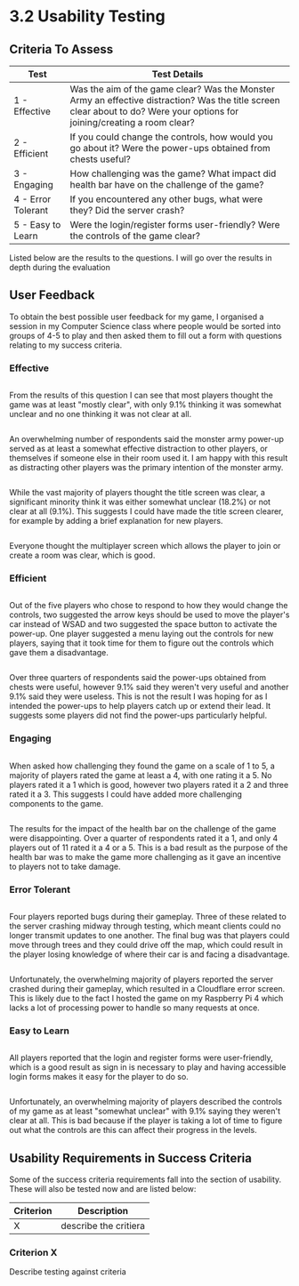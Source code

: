 # 3.2 Usability Testing

## Criteria To Assess

| Test               | Test Details                                                                                                                                                               |
| ------------------ | -------------------------------------------------------------------------------------------------------------------------------------------------------------------------- |
| 1 - Effective      | Was the aim of the game clear? Was the Monster Army an effective distraction? Was the title screen clear about to do? Were your options for joining/creating a room clear? |
| 2 - Efficient      | If you could change the controls, how would you go about it? Were the power-ups obtained from chests useful?                                                               |
| 3 - Engaging       | How challenging was the game? What impact did health bar have on the challenge of the game?                                                                                |
| 4 - Error Tolerant | If you encountered any other bugs, what were they? Did the server crash?                                                                                                   |
| 5 - Easy to Learn  | Were the login/register forms user-friendly? Were the controls of the game clear?                                                                                          |

Listed below are the results to the questions. I will go over the results in depth during the evaluation

## User Feedback

To obtain the best possible user feedback for my game, I organised a session in my Computer Science class where people would be sorted into groups of 4-5 to play and then asked them to fill out a form with questions relating to my success criteria.

### Effective

<figure><img src="../.gitbook/assets/image (68).png" alt=""><figcaption></figcaption></figure>

From the results of this question I can see that most players thought the game was at least "mostly clear", with only 9.1% thinking it was somewhat unclear and no one thinking it was not clear at all.

<figure><img src="../.gitbook/assets/image (70).png" alt=""><figcaption></figcaption></figure>

An overwhelming number of respondents said the monster army power-up served as at least a somewhat effective distraction to other players, or themselves if someone else in their room used it. I am happy with this result as distracting other players was the primary intention of the monster army.

<figure><img src="../.gitbook/assets/image (71).png" alt=""><figcaption></figcaption></figure>

While the vast majority of players thought the title screen was clear, a significant minority think it was either somewhat unclear (18.2%) or not clear at all (9.1%). This suggests I could have made the title screen clearer, for example by adding a brief explanation for new players.

<figure><img src="../.gitbook/assets/image (72).png" alt=""><figcaption></figcaption></figure>

Everyone thought the multiplayer screen which allows the player to join or create a room was clear, which is good.

### Efficient

<figure><img src="../.gitbook/assets/image (73).png" alt=""><figcaption></figcaption></figure>

Out of the five players who chose to respond to how they would change the controls, two suggested the arrow keys should be used to move the player's car instead of WSAD and two suggested the space button to activate the power-up. One player suggested a menu laying out the controls for new players, saying that it took time for them to figure out the controls which gave them a disadvantage.

<figure><img src="../.gitbook/assets/image (74).png" alt=""><figcaption></figcaption></figure>

Over three quarters of respondents said the power-ups obtained from chests were useful, however 9.1% said they weren't very useful and another 9.1% said they were useless. This is not the result I was hoping for as I intended the power-ups to help players catch up or extend their lead. It suggests some players did not find the power-ups particularly helpful.

### Engaging

<figure><img src="../.gitbook/assets/image (75).png" alt=""><figcaption></figcaption></figure>

When asked how challenging they found the game on a scale of 1 to 5, a majority of players rated the game at least a 4, with one rating it a 5. No players rated it a 1 which is good, however two players rated it a 2 and three rated it a 3. This suggests I could have added more challenging components to the game.

<figure><img src="../.gitbook/assets/image (76).png" alt=""><figcaption></figcaption></figure>

The results for the impact of the health bar on the challenge of the game were disappointing. Over a quarter of respondents rated it a 1, and only 4 players out of 11 rated it a 4 or a 5. This is a bad result as the purpose of the health bar was to make the game more challenging as it gave an incentive to players not to take damage.

### Error Tolerant

<figure><img src="../.gitbook/assets/image (77).png" alt=""><figcaption></figcaption></figure>

Four players reported bugs during their gameplay. Three of these related to the server crashing midway through testing, which meant clients could no longer transmit updates to one another. The final bug was that players could move through trees and they could drive off the map, which could result in the player losing knowledge of where their car is and facing a disadvantage.&#x20;

<figure><img src="../.gitbook/assets/image (78).png" alt=""><figcaption></figcaption></figure>

Unfortunately, the overwhelming majority of players reported the server crashed during their gameplay, which resulted in a Cloudflare error screen. This is likely due to the fact I hosted the game on my Raspberry Pi 4 which lacks a lot of processing power to handle so many requests at once.&#x20;

### Easy to Learn

<figure><img src="../.gitbook/assets/image (79).png" alt=""><figcaption></figcaption></figure>

All players reported that the login and register forms were user-friendly, which is a good result as sign in is necessary to play and having accessible login forms makes it easy for the player to do so.

<figure><img src="../.gitbook/assets/image (80).png" alt=""><figcaption></figcaption></figure>

Unfortunately, an overwhelming majority of players described the controls of my game as at least "somewhat unclear" with 9.1% saying they weren't clear at all. This is bad because if the player is taking a lot of time to figure out what the controls are this can affect their progress in the levels.

## Usability Requirements in Success Criteria

Some of the success criteria requirements fall into the section of usability. These will also be tested now and are listed below:

| Criterion | Description           |
| --------- | --------------------- |
| X         | describe the critiera |

### Criterion X

Describe testing against criteria
